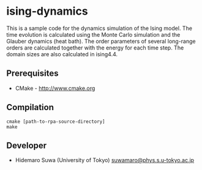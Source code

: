 ising-dynamics
==========================

This is a sample code for the dynamics simulation of the Ising model. The time evolution is calculated using the Monte Carlo simulation and the Glauber dynamics (heat bath). The order parameters of several long-range orders are calculated together with the energy for each time step. The domain sizes are also calculated in ising4.4.

## Prerequisites

 - CMake - http://www.cmake.org 

## Compilation

    cmake [path-to-rpa-source-directory]
    make
    
## Developer

 - Hidemaro Suwa (University of Tokyo) suwamaro@phys.s.u-tokyo.ac.jp
